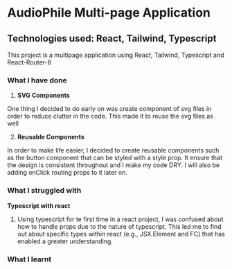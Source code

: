 # **AudioPhile Multi-page Application**
## Technologies used: React, Tailwind, Typescript

This project is a multipage application using React, Tailwind, Typescript and React-Router-6

### What I have done

1. **SVG Components**

 One thing I decided to do early on was create component of svg files in order to reduce clutter in the code. This made it to reuse the svg files as well

2. **Reusable Components**

 In order to make life easier, I decided to create reusable components such as the button component that can be styled with a style prop. It ensure that the design is consistent throughout and I make my code DRY. I will also be adding onClick routing props to it later on.

### What I struggled with

**Typescript with react**

1. Using typescript for te first time in a react project, I was confused about how to handle props due to the nature of typescript. This led me to find out about specific types within react (e.g., JSX.Element and FC<props>) that has enabled a greater understanding.

### What I learnt
